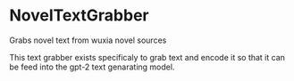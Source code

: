 # NovelTextGrabber
Grabs novel text from wuxia novel sources

This text grabber exists specificaly to grab text and encode it so that it can be feed into the gpt-2 text genarating model.
